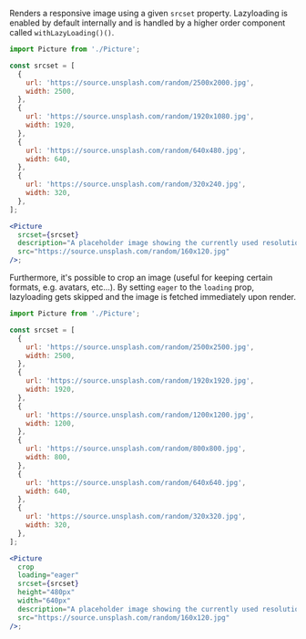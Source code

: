 Renders a responsive image using a given `srcset` property. Lazyloading is enabled by default internally and is handled by a higher order component called `withLazyLoading()()`.

```jsx
import Picture from './Picture';

const srcset = [
  {
    url: 'https://source.unsplash.com/random/2500x2000.jpg',
    width: 2500,
  },
  {
    url: 'https://source.unsplash.com/random/1920x1080.jpg',
    width: 1920,
  },
  {
    url: 'https://source.unsplash.com/random/640x480.jpg',
    width: 640,
  },
  {
    url: 'https://source.unsplash.com/random/320x240.jpg',
    width: 320,
  },
];

<Picture
  srcset={srcset}
  description="A placeholder image showing the currently used resolution"
  src="https://source.unsplash.com/random/160x120.jpg"
/>;
```

Furthermore, it's possible to crop an image (useful for keeping certain formats, e.g. avatars, etc...). By setting `eager` to the `loading` prop, lazyloading gets skipped and the image is fetched immediately upon render.

```jsx
import Picture from './Picture';

const srcset = [
  {
    url: 'https://source.unsplash.com/random/2500x2500.jpg',
    width: 2500,
  },
  {
    url: 'https://source.unsplash.com/random/1920x1920.jpg',
    width: 1920,
  },
  {
    url: 'https://source.unsplash.com/random/1200x1200.jpg',
    width: 1200,
  },
  {
    url: 'https://source.unsplash.com/random/800x800.jpg',
    width: 800,
  },
  {
    url: 'https://source.unsplash.com/random/640x640.jpg',
    width: 640,
  },
  {
    url: 'https://source.unsplash.com/random/320x320.jpg',
    width: 320,
  },
];

<Picture
  crop
  loading="eager"
  srcset={srcset}
  height="480px"
  width="640px"
  description="A placeholder image showing the currently used resolution"
  src="https://source.unsplash.com/random/160x120.jpg"
/>;
```
